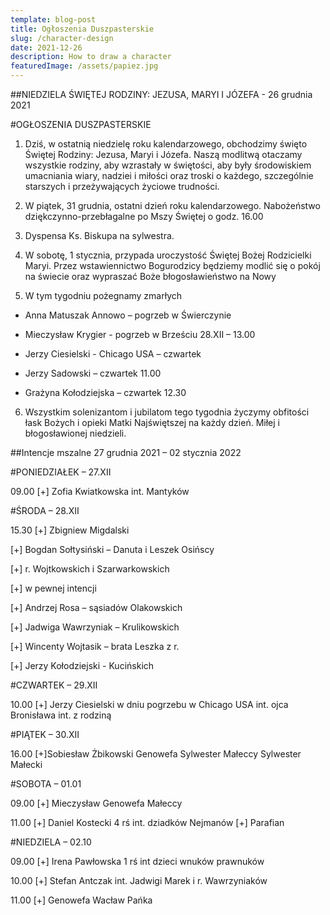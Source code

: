 ```yaml
---
template: blog-post
title: Ogłoszenia Duszpasterskie
slug: /character-design
date: 2021-12-26
description: How to draw a character
featuredImage: /assets/papiez.jpg
---
```

 
##NIEDZIELA ŚWIĘTEJ RODZINY: JEZUSA, MARYI I JÓZEFA - 26 grudnia 2021                                                                                                     

#OGŁOSZENIA DUSZPASTERSKIE

1. Dziś, w ostatnią niedzielę roku kalendarzowego, obchodzimy święto Świętej Rodziny: Jezusa, Maryi i Józefa. Naszą modlitwą otaczamy wszystkie rodziny, aby wzrastały w świętości, aby były środowiskiem umacniania wiary, nadziei i miłości oraz troski o każdego, szczególnie starszych i przeżywających życiowe trudności. 

2. W piątek, 31 grudnia, ostatni dzień roku kalendarzowego. Nabożeństwo dziękczynno-przebłagalne po Mszy Świętej o godz. 16.00

3. Dyspensa Ks. Biskupa na sylwestra. 

4. W sobotę, 1 stycznia, przypada uroczystość Świętej Bożej Rodzicielki Maryi. Przez wstawiennictwo Bogurodzicy będziemy modlić się o pokój na świecie oraz wypraszać Boże błogosławieństwo na Nowy 

5. W tym tygodniu pożegnamy zmarłych

+ Anna Matuszak Annowo – pogrzeb w Świerczynie 

+ Mieczysław Krygier - pogrzeb w Brześciu 28.XII – 13.00

+ Jerzy Ciesielski - Chicago USA – czwartek 

+ Jerzy Sadowski – czwartek 11.00

+ Grażyna Kołodziejska – czwartek 12.30

6. Wszystkim solenizantom i jubilatom tego tygodnia życzymy obfitości łask Bożych i opieki Matki Najświętszej na każdy dzień. Miłej i błogosławionej niedzieli.


##Intencje mszalne 27 grudnia 2021 – 02 stycznia 2022

#PONIEDZIAŁEK – 27.XII

09.00 [+] Zofia Kwiatkowska int. Mantyków


#ŚRODA – 28.XII

15.30 [+] Zbigniew Migdalski

[+] Bogdan Sołtysiński – Danuta i Leszek Osińscy

[+] r. Wojtkowskich i Szarwarkowskich 

[+] w pewnej intencji 

[+] Andrzej Rosa – sąsiadów Olakowskich 

[+] Jadwiga Wawrzyniak – Krulikowskich

[+] Wincenty Wojtasik – brata Leszka z r. 

[+] Jerzy Kołodziejski - Kucińskich

#CZWARTEK – 29.XII

10.00 [+] Jerzy Ciesielski w dniu pogrzebu w Chicago USA
int. ojca Bronisława int. z rodziną

#PIĄTEK – 30.XII

16.00 [+]Sobiesław Żbikowski Genowefa Sylwester Małeccy Sylwester Małecki

#SOBOTA – 01.01

09.00 [+]  Mieczysław Genowefa Małeccy 

11.00 [+] Daniel Kostecki 4 rś int. dziadków Nejmanów
       [+] Parafian

#NIEDZIELA – 02.10

09.00 [+] Irena Pawłowska 1 rś int dzieci wnuków prawnuków

10.00 [+] Stefan Antczak int. Jadwigi Marek i r. Wawrzyniaków 

11.00 [+] Genowefa Wacław Pańka 
##